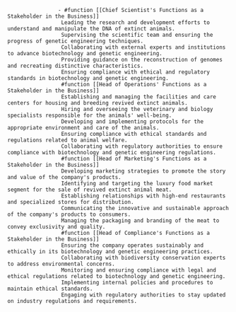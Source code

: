 					- #function [[Chief Scientist's Functions as a Stakeholder in the Business]]
					 Leading the research and development efforts to understand and manipulate the DNA of extinct animals.
					 Supervising the scientific team and ensuring the progress of genetic engineering techniques.
					 Collaborating with external experts and institutions to advance biotechnology and genetic engineering.
					 Providing guidance on the reconstruction of genomes and recreating distinctive characteristics.
					 Ensuring compliance with ethical and regulatory standards in biotechnology and genetic engineering.
					 #function [[Head of Operations' Functions as a Stakeholder in the Business]]
					 Establishing and managing the facilities and care centers for housing and breeding revived extinct animals.
					 Hiring and overseeing the veterinary and biology specialists responsible for the animals' well-being.
					 Developing and implementing protocols for the appropriate environment and care of the animals.
					 Ensuring compliance with ethical standards and regulations related to animal welfare.
					 Collaborating with regulatory authorities to ensure compliance with biotechnology and genetic engineering regulations.
					 #function [[Head of Marketing's Functions as a Stakeholder in the Business]]
					 Developing marketing strategies to promote the story and value of the company's products.
					 Identifying and targeting the luxury food market segment for the sale of revived extinct animal meat.
					 Establishing relationships with high-end restaurants and specialized stores for distribution.
					 Communicating the innovative and sustainable approach of the company's products to consumers.
					 Managing the packaging and branding of the meat to convey exclusivity and quality.
					 #function [[Head of Compliance's Functions as a Stakeholder in the Business]]
					 Ensuring the company operates sustainably and ethically in its biotechnology and genetic engineering practices.
					 Collaborating with biodiversity conservation experts to address environmental concerns.
					 Monitoring and ensuring compliance with legal and ethical regulations related to biotechnology and genetic engineering.
					 Implementing internal policies and procedures to maintain ethical standards.
					 Engaging with regulatory authorities to stay updated on industry regulations and requirements.












